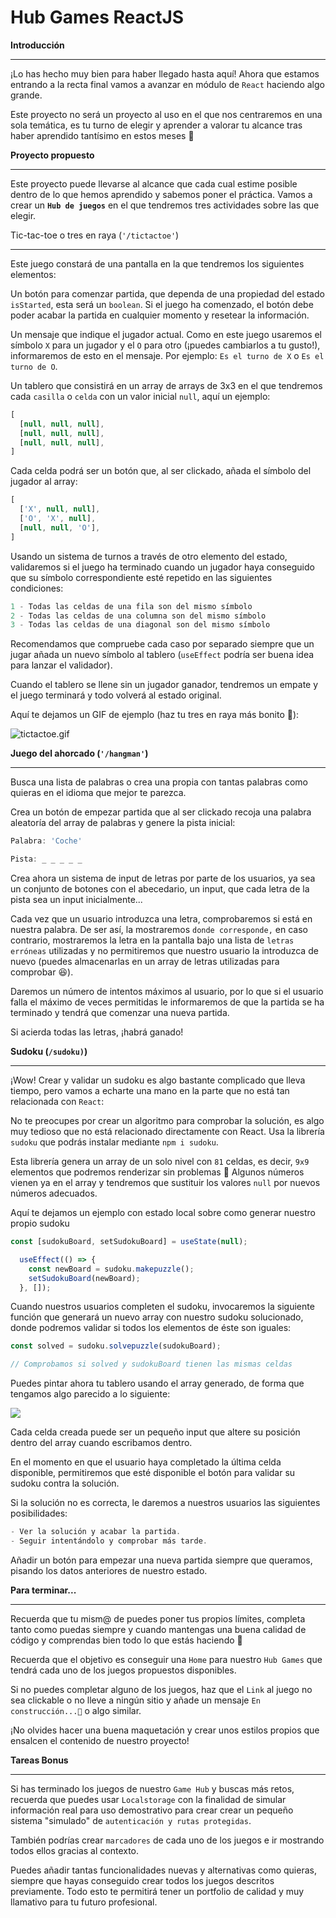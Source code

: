 # Hub Games ReactJS

**Introducción**

---

¡Lo has hecho muy bien para haber llegado hasta aquí! Ahora que estamos entrando a la recta final  vamos a avanzar en módulo de `React` haciendo algo grande.

Este proyecto no será un proyecto al uso en el que nos centraremos en una sola temática, es tu turno de elegir y aprender a valorar tu alcance tras haber aprendido tantísimo en estos meses 🎉

**Proyecto propuesto**

---

Este proyecto puede llevarse al alcance que cada cual estime posible dentro de lo que hemos aprendido y sabemos poner el práctica. Vamos a crear un **`Hub de juegos`** en el que tendremos tres actividades sobre las que elegir.

Tic-tac-toe o tres en raya (`'/tictactoe'`)

---

Este juego constará de una pantalla en la que tendremos los siguientes elementos:

Un botón para comenzar partida, que dependa de una propiedad del estado `isStarted`, esta será un `boolean`. Si el juego ha comenzado, el botón debe poder acabar la partida en cualquier momento y resetear la información.

Un mensaje que indique el jugador actual. Como en este juego usaremos el símbolo `X` para un jugador y el `O` para otro (¡puedes cambiarlos a tu gusto!), informaremos de esto en el mensaje.  Por ejemplo: `Es el turno de X` o `Es el turno de O`.

Un tablero que consistirá en un array de arrays de 3x3 en el que tendremos cada `casilla` o `celda` con un valor inicial `null`, aquí un ejemplo:

```jsx
[
  [null, null, null],
  [null, null, null],
  [null, null, null],
]
```

Cada celda podrá ser un botón que, al ser clickado, añada el símbolo del jugador al array:

```jsx
[
  ['X', null, null],
  ['O', 'X', null],
  [null, null, 'O'],
]
```

Usando un sistema de turnos a través de otro elemento del estado, validaremos si el juego ha terminado cuando un jugador haya conseguido que su símbolo correspondiente esté repetido en las siguientes condiciones:

```jsx
1 - Todas las celdas de una fila son del mismo símbolo
2 - Todas las celdas de una columna son del mismo símbolo
3 - Todas las celdas de una diagonal son del mismo símbolo
```

Recomendamos que compruebe cada caso por separado siempre que un jugar añada un nuevo símbolo al tablero (`useEffect` podría ser buena idea para lanzar el validador).

Cuando el tablero se llene sin un jugador ganador, tendremos un empate y el juego terminará y todo volverá al estado original.

Aquí te dejamos un GIF de ejemplo (haz tu tres en raya más bonito 🙏):

![tictactoe.gif](Hub%20Games%20ReactJS%20afba520f3be345dea4afbe02c0e7f232/tictactoe.gif)

**Juego del ahorcado (`'/hangman'`)**

---

Busca una lista de palabras o crea una propia con tantas palabras como quieras en el idioma que mejor te parezca.

Crea un botón de empezar partida que al ser clickado recoja una palabra aleatoría del array de palabras y genere la pista inicial:

```jsx
Palabra: 'Coche'

Pista: _ _ _ _ _
```

Crea ahora un sistema de input de letras por parte de los usuarios, ya sea un conjunto de botones con el abecedario, un input, que cada letra de la pista sea un input inicialmente...

Cada vez que un usuario introduzca una letra, comprobaremos si está en nuestra palabra. De ser así, la mostraremos `donde corresponde,` en caso contrario, mostraremos la letra en la pantalla bajo una lista de `letras erróneas` utilizadas y no permitiremos que nuestro usuario la introduzca de nuevo (puedes almacenarlas en un array de letras utilizadas para comprobar 😆).

Daremos un número de intentos máximos al usuario, por lo que si el usuario falla el máximo de veces permitidas le informaremos de que la partida se ha terminado y tendrá que comenzar una nueva partida.

Si acierda todas las letras, ¡habrá ganado!

**Sudoku (`/sudoku)`)**

---

¡Wow! Crear y validar un sudoku es algo bastante complicado que lleva tiempo, pero vamos a echarte una mano en la parte que no está tan relacionada con `React`:

No te preocupes por crear un algoritmo para comprobar la solución, es algo muy tedioso que no está relacionado directamente con React. Usa la librería `sudoku` que podrás instalar mediante `npm i sudoku`.

Esta librería genera un array de un solo nivel con `81` celdas, es decir, `9x9` elementos que podremos renderizar sin problemas 🎉 Algunos números vienen ya en el array y tendremos que sustituir los valores `null` por nuevos números adecuados.

Aquí te dejamos un ejemplo con estado local sobre como generar nuestro propio sudoku 

```jsx
const [sudokuBoard, setSudokuBoard] = useState(null);

  useEffect(() => {
    const newBoard = sudoku.makepuzzle();
    setSudokuBoard(newBoard);
  }, []);
```

Cuando nuestros usuarios completen el sudoku, invocaremos la siguiente función que generará un nuevo array con nuestro sudoku solucionado, donde podremos validar si todos los elementos de éste son iguales:

```jsx
const solved = sudoku.solvepuzzle(sudokuBoard);

// Comprobamos si solved y sudokuBoard tienen las mismas celdas
```

Puedes pintar ahora tu tablero usando el array generado, de forma que tengamos algo parecido a lo siguiente:

![](Hub%20Games%20ReactJS%20afba520f3be345dea4afbe02c0e7f232/Captura_de_pantalla_2020-07-03_a_las_23.46.16.png)

Cada celda creada puede ser un pequeño input que altere su posición dentro del array cuando escribamos dentro.

En el momento en que el usuario haya completado la última celda disponible, permitiremos que esté disponible el botón para validar su sudoku contra la solución.

Si la solución no es correcta, le daremos a nuestros usuarios las siguientes posibilidades:

```jsx
- Ver la solución y acabar la partida.
- Seguir intentándolo y comprobar más tarde. 
```

Añadir un botón para empezar una nueva partida siempre que queramos, pisando los datos anteriores de nuestro estado.

**Para terminar...**

---

Recuerda que tu mism@ de puedes poner tus propios límites, completa tanto como puedas siempre y cuando mantengas una buena calidad de código y comprendas bien todo lo que estás haciendo 🦄

Recuerda que el objetivo es conseguir una `Home` para nuestro `Hub Games` que tendrá cada uno de los juegos propuestos disponibles.

Si no puedes completar alguno de los juegos, haz que el `Link` al juego no sea clickable o no lleve a ningún sitio y añade un mensaje `En construcción...🚧` o algo similar.

¡No olvides hacer una buena maquetación y crear unos estilos propios que ensalcen el contenido de nuestro proyecto!

**Tareas Bonus** 

---

Si has terminado los juegos de nuestro `Game Hub` y buscas más retos, recuerda que puedes usar   `Localstorage`  con la finalidad de simular información real para uso demostrativo para crear crear un pequeño sistema "simulado" de `autenticación y rutas protegidas`.

También podrías crear `marcadores` de cada uno de los juegos e ir mostrando todos ellos gracias al contexto.

Puedes añadir tantas funcionalidades nuevas y alternativas como quieras, siempre que hayas conseguido crear todos los juegos descritos previamente. Todo esto te permitirá tener un portfolio de calidad y muy llamativo para tu futuro profesional.